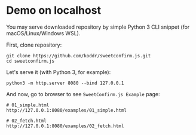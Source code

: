 # Demo on localhost

You may serve downloaded repository by simple Python 3 CLI snippet (for macOS/Linux/Windows WSL).

First, clone repository:

```console
git clone https://github.com/koddr/sweetconfirm.js.git
cd sweetconfirm.js
```

Let's serve it (with Python 3, for example):

```console
python3 -m http.server 8080 --bind 127.0.0.1
```

And now, go to browser to see `SweetConfirm.js Example` page:

```console
# 01_simple.html
http://127.0.0.1:8080/examples/01_simple.html

# 02_fetch.html
http://127.0.0.1:8080/examples/02_fetch.html
```
